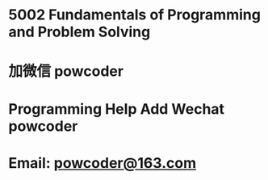 # 5002 Fundamentals of Programming and Problem Solving
# 加微信 powcoder

# Programming Help Add Wechat powcoder

# Email: powcoder@163.com

